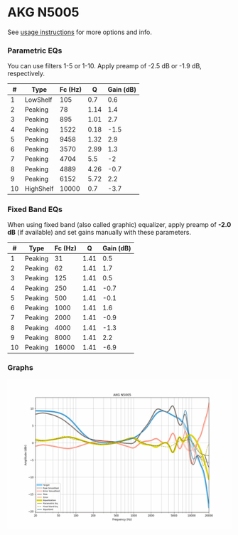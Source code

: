 # AKG N5005
See [usage instructions](https://github.com/jaakkopasanen/AutoEq#usage) for more options and info.

### Parametric EQs
You can use filters 1-5 or 1-10. Apply preamp of -2.5 dB or -1.9 dB, respectively.

|   # | Type      |   Fc (Hz) |    Q |   Gain (dB) |
|-----|-----------|-----------|------|-------------|
|   1 | LowShelf  |       105 | 0.7  |         0.6 |
|   2 | Peaking   |        78 | 1.14 |         1.4 |
|   3 | Peaking   |       895 | 1.01 |         2.7 |
|   4 | Peaking   |      1522 | 0.18 |        -1.5 |
|   5 | Peaking   |      9458 | 1.32 |         2.9 |
|   6 | Peaking   |      3570 | 2.99 |         1.3 |
|   7 | Peaking   |      4704 | 5.5  |        -2   |
|   8 | Peaking   |      4889 | 4.26 |        -0.7 |
|   9 | Peaking   |      6152 | 5.72 |         2.2 |
|  10 | HighShelf |     10000 | 0.7  |        -3.7 |

### Fixed Band EQs
When using fixed band (also called graphic) equalizer, apply preamp of **-2.0 dB** (if available) and set gains manually with these parameters.

|   # | Type    |   Fc (Hz) |    Q |   Gain (dB) |
|-----|---------|-----------|------|-------------|
|   1 | Peaking |        31 | 1.41 |         0.5 |
|   2 | Peaking |        62 | 1.41 |         1.7 |
|   3 | Peaking |       125 | 1.41 |         0.5 |
|   4 | Peaking |       250 | 1.41 |        -0.7 |
|   5 | Peaking |       500 | 1.41 |        -0.1 |
|   6 | Peaking |      1000 | 1.41 |         1.6 |
|   7 | Peaking |      2000 | 1.41 |        -0.9 |
|   8 | Peaking |      4000 | 1.41 |        -1.3 |
|   9 | Peaking |      8000 | 1.41 |         2.2 |
|  10 | Peaking |     16000 | 1.41 |        -6.9 |

### Graphs
![](./AKG%20N5005.png)
